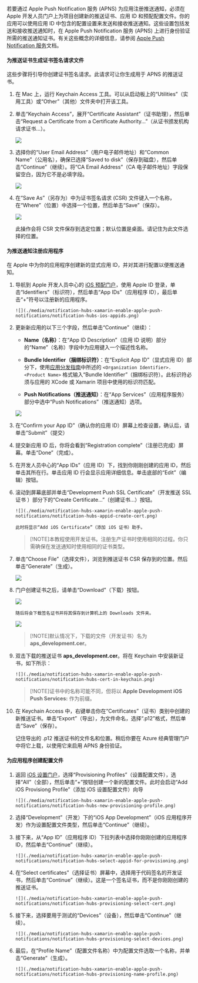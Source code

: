 

若要通过 Apple Push Notification 服务 (APNS) 为应用注册推送通知，必须在 Apple 开发人员门户上为项目创建新的推送证书、应用 ID 和预配配置文件。你的应用可以使用应用 ID 中包含的配置设置来发送和接收推送通知。这些设置包括发送和接收推送通知时，在 Apple Push Notification 服务 (APNS) 上进行身份验证所需的推送通知证书。有关这些概念的详细信息，请参阅 [Apple Push Notification 服务](http://go.microsoft.com/fwlink/p/?LinkId=272584)文档。

#### 为推送证书生成证书签名请求文件

这些步骤将引导你创建证书签名请求。此请求可让你生成用于 APNS 的推送证书。

1. 在 Mac 上，运行 Keychain Access 工具。可以从启动板上的“Utilities”（实用工具）或“Other”（其他）文件夹中打开该工具。

2. 单击“Keychain Access”，展开“Certificate Assistant”（证书助理），然后单击“Request a Certificate from a Certificate Authority...”（从证书颁发机构请求证书...）。

      ![](./media/notification-hubs-xamarin-enable-apple-push-notifications/notification-hubs-request-cert-from-ca.png)

3. 选择你的“User Email Address”（用户电子邮件地址）和“Common Name”（公用名），确保已选择“Saved to disk”（保存到磁盘），然后单击“Continue”（继续）。将“CA Email Address”（CA 电子邮件地址）字段保留空白，因为它不是必填字段。

      ![](./media/notification-hubs-xamarin-enable-apple-push-notifications/notification-hubs-csr-info.png)

4. 在“Save As”（另存为）中为证书签名请求 (CSR) 文件键入一个名称，在“Where”（位置）中选择一个位置，然后单击“Save”（保存）。

      ![](./media/notification-hubs-xamarin-enable-apple-push-notifications/notification-hubs-save-csr.png)

      此操作会将 CSR 文件保存到选定位置；默认位置是桌面。请记住为此文件选择的位置。

#### 为推送通知注册应用程序

在 Apple 中为你的应用程序创建新的显式应用 ID，并对其进行配置以便推送通知。

1. 导航到 Apple 开发人员中心的 [iOS 预配门户](http://go.microsoft.com/fwlink/p/?LinkId=272456)，使用 Apple ID 登录，单击“Identifiers”（标识符），然后单击“App IDs”（应用程序 ID），最后单击“+”符号以注册新的应用程序。

       ![](./media/notification-hubs-xamarin-enable-apple-push-notifications/notification-hubs-ios-appids.png)

2. 更新新应用的以下三个字段，然后单击“Continue”（继续）：

    * **Name（名称）**：在“App ID Description”（应用 ID 说明）部分的“Name”（名称）字段中为应用键入一个描述性名称。
    
    * **Bundle Identifier（捆绑标识符）**：在“Explicit App ID”（显式应用 ID）部分下，使用[应用分发指南](https://developer.apple.com/library/mac/documentation/IDEs/Conceptual/AppDistributionGuide/ConfiguringYourApp/ConfiguringYourApp.html#//apple_ref/doc/uid/TP40012582-CH28-SW8)中所述的 `<Organization Identifier>.<Product Name>` 格式输入“Bundle Identifier”（捆绑标识符）。此标识符必须与应用的 XCode 或 Xamarin 项目中使用的标识符匹配。
     
    * **Push Notifications（推送通知）**：在“App Services”（应用程序服务）部分中选中“Push Notifications”（推送通知）选项。

    ![](./media/notification-hubs-xamarin-enable-apple-push-notifications/notification-hubs-new-appid-info.png)

3.	在“Confirm your App ID”（确认你的应用 ID）屏幕上检查设置，确认后，请单击“Submit”（提交）

4. 	提交新应用 ID 后，你将会看到“Registration complete”（注册已完成）屏幕。单击“Done”（完成）。

5. 在开发人员中心的“App IDs”（应用 ID）下，找到你刚刚创建的应用 ID，然后单击其所在行。单击应用 ID 行会显示应用详细信息。单击底部的“Edit”（编辑）按钮。

6. 滚动到屏幕底部并单击“Development Push SSL Certificate”（开发推送 SSL 证书 ）部分下的“Create Certificate...”（创建证书...）按钮。

       ![](./media/notification-hubs-xamarin-enable-apple-push-notifications/notification-hubs-appid-create-cert.png)

       此时将显示“Add iOS Certificate”（添加 iOS 证书）助手。

    > [!NOTE]本教程使用开发证书。注册生产证书时使用相同的过程。你只需确保在发送通知时使用相同的证书类型。

7. 单击“Choose File”（选择文件），浏览到推送证书 CSR 保存到的位置。然后单击“Generate”（生成）。

      ![](./media/notification-hubs-xamarin-enable-apple-push-notifications/notification-hubs-appid-cert-choose-csr.png)

8. 门户创建证书之后，请单击“Download”（下载）按钮。

      ![](./media/notification-hubs-xamarin-enable-apple-push-notifications/notification-hubs-appid-download-cert.png)

       随后将会下载签名证书并将其保存到计算机上的 Downloads 文件夹。

      ![](./media/notification-hubs-enable-apple-push-notifications/notification-hubs-cert-downloaded.png)

    > [!NOTE]默认情况下，下载的文件（开发证书）名为 **aps\_development.cer**。

9. 双击下载的推送证书 **aps\_development.cer**。将在 Keychain 中安装新证书，如下所示：

       ![](./media/notification-hubs-xamarin-enable-apple-push-notifications/notification-hubs-cert-in-keychain.png)

    > [!NOTE]证书中的名称可能不同，但将以 **Apple Development iOS Push Services:** 作为前缀。

10. 在 Keychain Access 中，右键单击你在“Certificates”（证书）类别中创建的新推送证书。单击“Export”（导出），为文件命名，选择“.p12”格式，然后单击“Save”（保存）。

    记住导出的 .p12 推送证书的文件名和位置。稍后你要在 Azure 经典管理门户中将它上载，以使用它来启用 APNS 身份验证。

#### 为应用程序创建配置文件

1. 返回 <a href="http://go.microsoft.com/fwlink/p/?LinkId=272456" target="_blank">iOS 设置门户</a>，选择“Provisioning Profiles”（设置配置文件），选择“All”（全部），然后单击“+”按钮创建一个新的配置文件。此时会启动“Add iOS Provisiong Profile”（添加 iOS 设置配置文件）向导

       ![](./media/notification-hubs-xamarin-enable-apple-push-notifications/notification-hubs-new-provisioning-profile.png)

2. 选择“Development”（开发）下的“iOS App Development”（iOS 应用程序开发）作为设置配置文件类型，然后单击“Continue”（继续）。

3. 接下来，从“App ID”（应用程序 ID）下拉列表中选择你刚刚创建的应用程序 ID，然后单击“Continue”（继续）。

       ![](./media/notification-hubs-xamarin-enable-apple-push-notifications/notification-hubs-select-appid-for-provisioning.png)

4. 在“Select certificates”（选择证书）屏幕中，选择用于代码签名的开发证书，然后单击“Continue”（继续）。这是一个签名证书，而不是你刚刚创建的推送证书。

       ![](./media/notification-hubs-xamarin-enable-apple-push-notifications/notification-hubs-provisioning-select-cert.png)

5. 接下来，选择要用于测试的“Devices”（设备），然后单击“Continue”（继续）。

       ![](./media/notification-hubs-xamarin-enable-apple-push-notifications/notification-hubs-provisioning-select-devices.png)

6. 最后，在“Profile Name”（配置文件名称）中为配置文件选取一个名称，并单击“Generate”（生成）。

       ![](./media/notification-hubs-xamarin-enable-apple-push-notifications/notification-hubs-provisioning-name-profile.png)

<!---HONumber=Mooncake_0104_2016-->